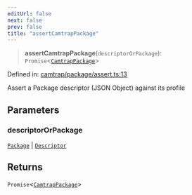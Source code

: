 ```yaml
---
editUrl: false
next: false
prev: false
title: "assertCamtrapPackage"
---
```


> **assertCamtrapPackage**(`descriptorOrPackage`): `Promise`\<[`CamtrapPackage`](/reference/_dpkit/camtrap/camtrappackage/)\>

Defined in: [camtrap/package/assert.ts:13](https://github.com/datisthq/dpkit/blob/7a3ebb9422265a09d2e84e0952d10e0101139f80/camtrap/package/assert.ts#L13)

Assert a Package descriptor (JSON Object) against its profile

## Parameters

### descriptorOrPackage

[`Package`](/reference/dpkit/package/) | [`Descriptor`](/reference/dpkit/descriptor/)

## Returns

`Promise`\<[`CamtrapPackage`](/reference/_dpkit/camtrap/camtrappackage/)\>
